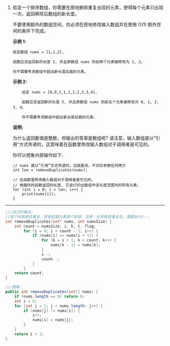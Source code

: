 1. 给定一个排序数组，你需要在原地删除重复出现的元素，使得每个元素只出现一次，返回移除后数组的新长度。
    
    不要使用额外的数组空间，你必须在原地修改输入数组并在使用 O(1) 额外空间的条件下完成。

    **示例 1:**

    ```
    给定数组 nums = [1,1,2], 

    函数应该返回新的长度 2, 并且原数组 nums 的前两个元素被修改为 1, 2。 

    你不需要考虑数组中超出新长度后面的元素。
    ```
    
    **示例 2:**
    
    ```
        给定 nums = [0,0,1,1,1,2,2,3,3,4],

        函数应该返回新的长度 5, 并且原数组 nums 的前五个元素被修改为 0, 1, 2, 3, 4。

        你不需要考虑数组中超出新长度后面的元素。
    ```
    
    **说明:**

    为什么返回数值是整数，但输出的答案是数组呢?
    请注意，输入数组是以“引用”方式传递的，这意味着在函数里修改输入数组对于调用者是可见的。

    你可以想象内部操作如下:

    ```
    // nums 是以“引用”方式传递的。也就是说，不对实参做任何拷贝
    int len = removeDuplicates(nums);

    // 在函数里修改输入数组对于调用者是可见的。
    // 根据你的函数返回的长度, 它会打印出数组中该长度范围内的所有元素。
    for (int i = 0; i < len; i++) {
        print(nums[i]);
    }
    ```
***

```C
///自己的解法:
//逐个判断是否重复，若是前面元素逐个前移，注意：在判断若重复后，需要执行i--。
int removeDuplicates(int* nums, int numsSize) {
    int count = numsSize, i, k, t, flag;
        for (i = 0; i < count - 1; i++) {
            if (nums[i] == nums[i + 1]) {
                for (k = i + 1; k < count; k++) {
                    nums[k - 1] = nums[k];
                }
                i--;
                count--;
            }
        }
    return count;
}
```

```Java
///题解：
public int removeDuplicates(int[] nums) {
    if (nums.length == 0) return 0;
    int i = 0;
    for (int j = 1; j < nums.length; j++) {
        if (nums[j] != nums[i]) {
            i++;
            nums[i] = nums[j];
        }
    }
    return i + 1;
}
```
